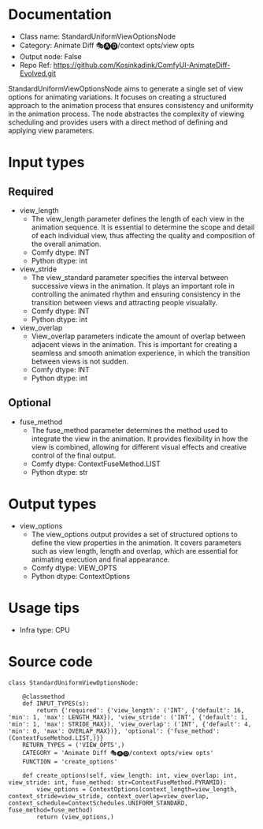 # Documentation
- Class name: StandardUniformViewOptionsNode
- Category: Animate Diff 🎭🅐🅓/context opts/view opts
- Output node: False
- Repo Ref: https://github.com/Kosinkadink/ComfyUI-AnimateDiff-Evolved.git

StandardUniformViewOptionsNode aims to generate a single set of view options for animating variations. It focuses on creating a structured approach to the animation process that ensures consistency and uniformity in the animation process. The node abstractes the complexity of viewing scheduling and provides users with a direct method of defining and applying view parameters.

# Input types
## Required
- view_length
    - The view_length parameter defines the length of each view in the animation sequence. It is essential to determine the scope and detail of each individual view, thus affecting the quality and composition of the overall animation.
    - Comfy dtype: INT
    - Python dtype: int
- view_stride
    - The view_standard parameter specifies the interval between successive views in the animation. It plays an important role in controlling the animated rhythm and ensuring consistency in the transition between views and attracting people visualally.
    - Comfy dtype: INT
    - Python dtype: int
- view_overlap
    - View_overlap parameters indicate the amount of overlap between adjacent views in the animation. This is important for creating a seamless and smooth animation experience, in which the transition between views is not sudden.
    - Comfy dtype: INT
    - Python dtype: int
## Optional
- fuse_method
    - The fuse_method parameter determines the method used to integrate the view in the animation. It provides flexibility in how the view is combined, allowing for different visual effects and creative control of the final output.
    - Comfy dtype: ContextFuseMethod.LIST
    - Python dtype: str

# Output types
- view_options
    - The view_options output provides a set of structured options to define the view properties in the animation. It covers parameters such as view length, length and overlap, which are essential for animating execution and final appearance.
    - Comfy dtype: VIEW_OPTS
    - Python dtype: ContextOptions

# Usage tips
- Infra type: CPU

# Source code
```
class StandardUniformViewOptionsNode:

    @classmethod
    def INPUT_TYPES(s):
        return {'required': {'view_length': ('INT', {'default': 16, 'min': 1, 'max': LENGTH_MAX}), 'view_stride': ('INT', {'default': 1, 'min': 1, 'max': STRIDE_MAX}), 'view_overlap': ('INT', {'default': 4, 'min': 0, 'max': OVERLAP_MAX})}, 'optional': {'fuse_method': (ContextFuseMethod.LIST,)}}
    RETURN_TYPES = ('VIEW_OPTS',)
    CATEGORY = 'Animate Diff 🎭🅐🅓/context opts/view opts'
    FUNCTION = 'create_options'

    def create_options(self, view_length: int, view_overlap: int, view_stride: int, fuse_method: str=ContextFuseMethod.PYRAMID):
        view_options = ContextOptions(context_length=view_length, context_stride=view_stride, context_overlap=view_overlap, context_schedule=ContextSchedules.UNIFORM_STANDARD, fuse_method=fuse_method)
        return (view_options,)
```